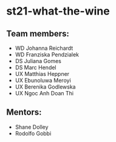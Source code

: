 # st21-what-the-wine

## Team members: 
* WD Johanna Reichardt
* WD Franziska Pendzialek
* DS Juliana Gomes
* DS Marc Hendel
* UX Matthias Heppner
* UX Ebunoluwa Meroyi
* UX Berenika Godlewska
* UX Ngoc Anh Doan Thi

## Mentors: 
* Shane Dolley
* Rodolfo Gobbi
